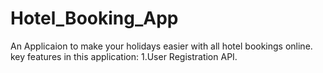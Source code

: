 # Hotel_Booking_App
An Applicaion to make your holidays easier with all hotel bookings online.
key features in this application:
1.User Registration API.
